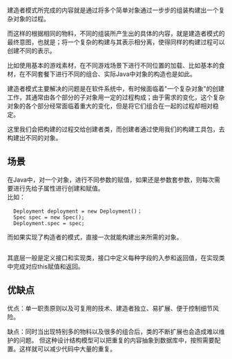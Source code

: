 
建造者模式所完成的内容就是通过将多个简单对象通过一步步的组装构建出一个复杂对象的过程。  

而这样的根据相同的物料，不同的组装所产生出的具体的内容，就是建造者模式的最终意图，也就是；将一个复杂的构建与其表示相分离，使得同样的构建过程可以创建不同的表示。

比如使用基本的游戏素材，在不同游戏场景下进行不同位置的加载、比如基本的食材，在不同套餐下进行不同的组合、实际Java中对象的构造也是如此。  

建造者模式主要解决的问题是在软件系统中，有时候面临着"一个复杂对象"的创建工作，其通常由各个部分的子对象用一定的过程构成；由于需求的变化，这个复杂对象的各个部分经常面临着重大的变化，但是将它们组合在一起的过程却相对稳定。

这里我们会把构建的过程交给创建者类，而创建者通过使用我们的构建工具包，去构建出不同的对象。

## 场景
在Java中，对一个对象，进行不同参数的赋值，如果还是参数套参数，则每次需要进行先给子属性进行创建和赋值。  
比如：
```
  Deployment deployment = new Deployment()；
  Spec spec = new Spec();
  Deployment.spec = spec;
```

而如果实现了构造者的模式，直接一次就能构建出来所需的对象。
```

```

其底层一般是定义接口和实现类，接口中定义每种字段的入参和返回值，在实现类中完成对应this赋值和返回。


## 优缺点

优点：单一职责原则以及可复用的技术、建造者独立、易扩展、便于控制细节风险。

缺点：同时当出现特别多的物料以及很多的组合后，类的不断扩展也会造成难以维护的问题。
但这种设计结构模型可以把重复的内容抽象到数据库中，按照需要配置。这样就可以减少代码中大量的重复。


